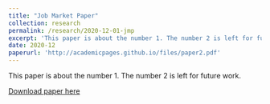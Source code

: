 ```yaml
---
title: "Job Market Paper"
collection: research
permalink: /research/2020-12-01-jmp
excerpt: 'This paper is about the number 1. The number 2 is left for future work.'
date: 2020-12
paperurl: 'http://academicpages.github.io/files/paper2.pdf'
---
```

This paper is about the number 1. The number 2 is left for future work.

[Download paper here](http://academicpages.github.io/files/paper1.pdf)

